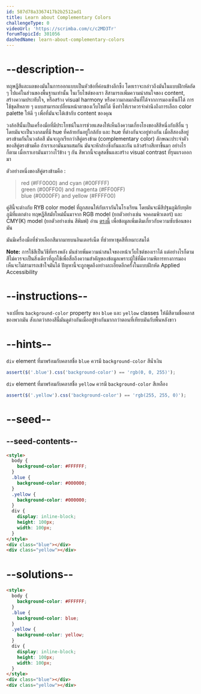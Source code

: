 ```yaml
---
id: 587d78a3367417b2b2512ad1
title: Learn about Complementary Colors
challengeType: 0
videoUrl: 'https://scrimba.com/c/c2MD3Tr'
forumTopicId: 301056
dashedName: learn-about-complementary-colors
---
```


# --description--

ทฤษฎีสีและผลของมันในการออกแบบเป็นหัวข้อที่ค่อนข้างลึกซึ้ง โดยเราจะกล่าวถึงมันในแบบฝึกหัดถัด ๆ ไปแค่ในส่วนของพื้นฐานเท่านั้น
ในเว็บไซต์ของเรา สีสามารถเพิ่มความน่าสนใจของ content, สร้างความประทับใจ, หรือสร้าง visual harmony หรือความกลมกลืนที่ได้จากการมองเห็นก็ได้
การใช้ชุดสีหลาย ๆ แบบสามารถเปลี่ยนหน้าตาของเว็บไซต์ได้ ซึ่งทำให้เราควรจำคำนึงถึงการเลือก color palette ให้ดี ๆ เพื่อที่มันจะได้เข้ากับ content ของคุณ

วงล้อสีนั้นเป็นเครื่องมือที่มีประโยชน์ในการช่วยแสดงให้เห็นถึงความเกี่ยงโยงของสีสีหนึ่งกับสีอื่น ๆ โดยมันจะเป็นวงกลมที่มี hue ที่คล้ายกันอยู่ใกล้กับ และ hue ที่ต่างกันจะอยู่ห่างกัน
เมื่อสีสองสีอยู่ตรงข้ามกันในวงล้อสี มันจะถูกเรียกว่าสีคู่ตรงข้าม (complementary color)
ลักษณะประจำตัวของสีคู๋ตรงข้ามคือ ถ้าเราเอามันมาผสมกัน มันจะหักล้างซึ่งกันและกัน แล้วสร้างสีเทาขึ้นมา 
อย่างไรก็ตาม เมื่อเราเอามันมาวางไว้ข้าง ๆ กัน สีพวกนี้จะดูสดขึ้นและสร้าง visual contrast ที่รุนแรงออกมา

ตัวอย่างหนึ่งของสีคู่ตรงข้ามคือ :

<blockquote>red (#FF0000) and cyan (#00FFFF)<br>green (#00FF00) and magenta (#FF00FF)<br>blue (#0000FF) and yellow (#FFFF00)</blockquote>

คู่สีนี้จะต่างกับ RYB color model ที่ถูกสอนให้กับเรากันในโรงเรียน โดยมันจะมีสีปฐมภูมิกับทุติยภูมิที่แตกต่าง
ทฤษฎีสีสมัยใหม่นั้นมาจาก RGB model (ยกตัวอย่างเช่น จอคอมพิวเตอร์) และ CMY(K) model (ยกตัวอย่างเช่น สีพิมพ์)
อ่าน [ตรงนี้](https://en.wikipedia.org/wiki/Color_model) เพื่อข้อมูลเพิ่มเติมเกี่ยวกับความซับซ้อนของมัน

มันมีเครื่องมือที่ช่วยเลือกสีมากมายบนอินเตอร์เน็ต ที่ช่วยหาชุดสีที่เหมาะสมได้

**Note:** การใช้สีเป็นวิธีที่ทรงพลัง มันช่วยพิ่มความน่าสนใจของหน้าเว็บไซต์ของเราได้
แต่อย่างไรก็ตาม สีไม่ควรจะเป็นสิ่งเดียวที่ถูกใช้เพื่อสื่อถึงความสำคัญของข้อมูลเพราะผู้ใช้ที่มีความพิการทางการมองเห็นจะไม่สามารถเข้าใจมันได้
ปัญหานี้จะถูกพูดถึงอย่างละเอียดอีกครั้งในแบบฝึกหัด Applied Accessibility 

# --instructions--

จงเปลี่ยน `background-color` property ของ `blue` และ `yellow` classes ให้มีสีตามชื่อคลาสของพวกมัน
สังเกตว่าสองสีนี้มันดูต่างกันเมื่ออยู่ข้างกันมากกว่าตอนที่เทียบมันกับพื้นหลังขาว

# --hints--

`div` element ที่มาพร้อมกับคลาสชื่อ `blue` ควรมี `background-color` สีน้ำเงิน

```js
assert($('.blue').css('background-color') == 'rgb(0, 0, 255)');
```

`div` element ที่มาพร้อมกับคลาสชื่อ `yellow` ควรมี `background-color` สีเหลือง

```js
assert($('.yellow').css('background-color') == 'rgb(255, 255, 0)');
```

# --seed--

## --seed-contents--

```html
<style>
  body {
    background-color: #FFFFFF;
  }
  .blue {
    background-color: #000000;
  }
  .yellow {
    background-color: #000000;
  }
  div {
    display: inline-block;
    height: 100px;
    width: 100px;
  }
</style>
<div class="blue"></div>
<div class="yellow"></div>
```

# --solutions--

```html
<style>
  body {
    background-color: #FFFFFF;
  }
  .blue {
    background-color: blue;
  }
  .yellow {
    background-color: yellow;
  }
  div {
    display: inline-block;
    height: 100px;
    width: 100px;
  }
</style>
<div class="blue"></div>
<div class="yellow"></div>
```

